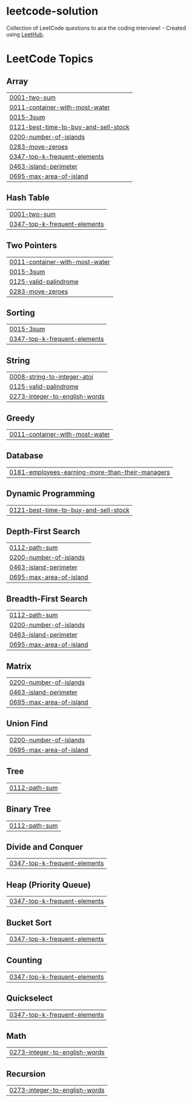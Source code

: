 # leetcode-solution
Collection of LeetCode questions to ace the coding interview! - Created using [LeetHub](https://github.com/QasimWani/LeetHub).

<!---LeetCode Topics Start-->
# LeetCode Topics
## Array
|  |
| ------- |
| [0001-two-sum](https://github.com/mowafess/leetcode-solution/tree/master/0001-two-sum) |
| [0011-container-with-most-water](https://github.com/mowafess/leetcode-solution/tree/master/0011-container-with-most-water) |
| [0015-3sum](https://github.com/mowafess/leetcode-solution/tree/master/0015-3sum) |
| [0121-best-time-to-buy-and-sell-stock](https://github.com/mowafess/leetcode-solution/tree/master/0121-best-time-to-buy-and-sell-stock) |
| [0200-number-of-islands](https://github.com/mowafess/leetcode-solution/tree/master/0200-number-of-islands) |
| [0283-move-zeroes](https://github.com/mowafess/leetcode-solution/tree/master/0283-move-zeroes) |
| [0347-top-k-frequent-elements](https://github.com/mowafess/leetcode-solution/tree/master/0347-top-k-frequent-elements) |
| [0463-island-perimeter](https://github.com/mowafess/leetcode-solution/tree/master/0463-island-perimeter) |
| [0695-max-area-of-island](https://github.com/mowafess/leetcode-solution/tree/master/0695-max-area-of-island) |
## Hash Table
|  |
| ------- |
| [0001-two-sum](https://github.com/mowafess/leetcode-solution/tree/master/0001-two-sum) |
| [0347-top-k-frequent-elements](https://github.com/mowafess/leetcode-solution/tree/master/0347-top-k-frequent-elements) |
## Two Pointers
|  |
| ------- |
| [0011-container-with-most-water](https://github.com/mowafess/leetcode-solution/tree/master/0011-container-with-most-water) |
| [0015-3sum](https://github.com/mowafess/leetcode-solution/tree/master/0015-3sum) |
| [0125-valid-palindrome](https://github.com/mowafess/leetcode-solution/tree/master/0125-valid-palindrome) |
| [0283-move-zeroes](https://github.com/mowafess/leetcode-solution/tree/master/0283-move-zeroes) |
## Sorting
|  |
| ------- |
| [0015-3sum](https://github.com/mowafess/leetcode-solution/tree/master/0015-3sum) |
| [0347-top-k-frequent-elements](https://github.com/mowafess/leetcode-solution/tree/master/0347-top-k-frequent-elements) |
## String
|  |
| ------- |
| [0008-string-to-integer-atoi](https://github.com/mowafess/leetcode-solution/tree/master/0008-string-to-integer-atoi) |
| [0125-valid-palindrome](https://github.com/mowafess/leetcode-solution/tree/master/0125-valid-palindrome) |
| [0273-integer-to-english-words](https://github.com/mowafess/leetcode-solution/tree/master/0273-integer-to-english-words) |
## Greedy
|  |
| ------- |
| [0011-container-with-most-water](https://github.com/mowafess/leetcode-solution/tree/master/0011-container-with-most-water) |
## Database
|  |
| ------- |
| [0181-employees-earning-more-than-their-managers](https://github.com/mowafess/leetcode-solution/tree/master/0181-employees-earning-more-than-their-managers) |
## Dynamic Programming
|  |
| ------- |
| [0121-best-time-to-buy-and-sell-stock](https://github.com/mowafess/leetcode-solution/tree/master/0121-best-time-to-buy-and-sell-stock) |
## Depth-First Search
|  |
| ------- |
| [0112-path-sum](https://github.com/mowafess/leetcode-solution/tree/master/0112-path-sum) |
| [0200-number-of-islands](https://github.com/mowafess/leetcode-solution/tree/master/0200-number-of-islands) |
| [0463-island-perimeter](https://github.com/mowafess/leetcode-solution/tree/master/0463-island-perimeter) |
| [0695-max-area-of-island](https://github.com/mowafess/leetcode-solution/tree/master/0695-max-area-of-island) |
## Breadth-First Search
|  |
| ------- |
| [0112-path-sum](https://github.com/mowafess/leetcode-solution/tree/master/0112-path-sum) |
| [0200-number-of-islands](https://github.com/mowafess/leetcode-solution/tree/master/0200-number-of-islands) |
| [0463-island-perimeter](https://github.com/mowafess/leetcode-solution/tree/master/0463-island-perimeter) |
| [0695-max-area-of-island](https://github.com/mowafess/leetcode-solution/tree/master/0695-max-area-of-island) |
## Matrix
|  |
| ------- |
| [0200-number-of-islands](https://github.com/mowafess/leetcode-solution/tree/master/0200-number-of-islands) |
| [0463-island-perimeter](https://github.com/mowafess/leetcode-solution/tree/master/0463-island-perimeter) |
| [0695-max-area-of-island](https://github.com/mowafess/leetcode-solution/tree/master/0695-max-area-of-island) |
## Union Find
|  |
| ------- |
| [0200-number-of-islands](https://github.com/mowafess/leetcode-solution/tree/master/0200-number-of-islands) |
| [0695-max-area-of-island](https://github.com/mowafess/leetcode-solution/tree/master/0695-max-area-of-island) |
## Tree
|  |
| ------- |
| [0112-path-sum](https://github.com/mowafess/leetcode-solution/tree/master/0112-path-sum) |
## Binary Tree
|  |
| ------- |
| [0112-path-sum](https://github.com/mowafess/leetcode-solution/tree/master/0112-path-sum) |
## Divide and Conquer
|  |
| ------- |
| [0347-top-k-frequent-elements](https://github.com/mowafess/leetcode-solution/tree/master/0347-top-k-frequent-elements) |
## Heap (Priority Queue)
|  |
| ------- |
| [0347-top-k-frequent-elements](https://github.com/mowafess/leetcode-solution/tree/master/0347-top-k-frequent-elements) |
## Bucket Sort
|  |
| ------- |
| [0347-top-k-frequent-elements](https://github.com/mowafess/leetcode-solution/tree/master/0347-top-k-frequent-elements) |
## Counting
|  |
| ------- |
| [0347-top-k-frequent-elements](https://github.com/mowafess/leetcode-solution/tree/master/0347-top-k-frequent-elements) |
## Quickselect
|  |
| ------- |
| [0347-top-k-frequent-elements](https://github.com/mowafess/leetcode-solution/tree/master/0347-top-k-frequent-elements) |
## Math
|  |
| ------- |
| [0273-integer-to-english-words](https://github.com/mowafess/leetcode-solution/tree/master/0273-integer-to-english-words) |
## Recursion
|  |
| ------- |
| [0273-integer-to-english-words](https://github.com/mowafess/leetcode-solution/tree/master/0273-integer-to-english-words) |
<!---LeetCode Topics End-->
